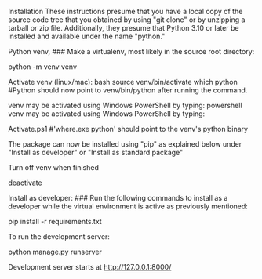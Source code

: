 Installation
These instructions presume that you have a local copy of the source code tree that you obtained by using "git clone" or by unzipping a tarball or zip file. Additionally, they presume that Python 3.10 or later be installed and available under the name "python."

Python venv, ### Make a virtualenv, most likely in the source root directory:

python -m venv venv

Activate venv (linux/mac):  bash  source venv/bin/activate which python #Python should now point to venv/bin/python after running the command.

venv may be activated using Windows PowerShell by typing:  powershell venv may be activated using Windows PowerShell by typing:

Activate.ps1 #'where.exe python' should point to the venv's python binary

The package can now be installed using "pip" as explained below under "Install as developer" or "Install as standard package"

Turn off venv when finished

deactivate

Install as developer: ### Run the following commands to install as a developer while the virtual environment is active as previously mentioned:

pip install -r requirements.txt 

To run the development server:

python manage.py runserver

Development server starts at http://127.0.0.1:8000/